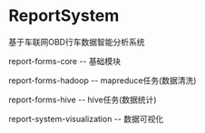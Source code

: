 # ReportSystem
基于车联网OBD行车数据智能分析系统

report-forms-core -- 基础模块

report-forms-hadoop -- mapreduce任务(数据清洗)

report-forms-hive -- hive任务(数据统计)

report-system-visualization -- 数据可视化

